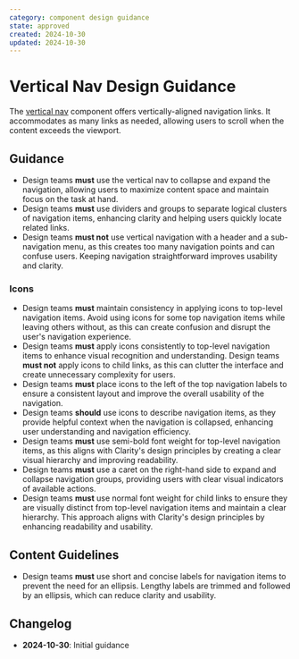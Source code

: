 ```yaml
---
category: component design guidance
state: approved
created: 2024-10-30
updated: 2024-10-30
---
```


# Vertical Nav Design Guidance

The [vertical nav](https://clarity.design/documentation/vertical-nav) component offers vertically-aligned navigation links. It accommodates as many links as needed, allowing users to scroll when the content exceeds the viewport.

## Guidance

- Design teams **must** use the vertical nav to collapse and expand the navigation, allowing users to maximize content space and maintain focus on the task at hand.
- Design teams **must** use dividers and groups to separate logical clusters of navigation items, enhancing clarity and helping users quickly locate related links.
- Design teams **must not** use vertical navigation with a header and a sub-navigation menu, as this creates too many navigation points and can confuse users. Keeping navigation straightforward improves usability and clarity.

### Icons

- Design teams **must** maintain consistency in applying icons to top-level navigation items. Avoid using icons for some top navigation items while leaving others without, as this can create confusion and disrupt the user's navigation experience.
- Design teams **must** apply icons consistently to top-level navigation items to enhance visual recognition and understanding. Design teams **must not** apply icons to child links, as this can clutter the interface and create unnecessary complexity for users.
- Design teams **must** place icons to the left of the top navigation labels to ensure a consistent layout and improve the overall usability of the navigation.
- Design teams **should** use icons to describe navigation items, as they provide helpful context when the navigation is collapsed, enhancing user understanding and navigation efficiency.
- Design teams **must** use semi-bold font weight for top-level navigation items, as this aligns with Clarity's design principles by creating a clear visual hierarchy and improving readability.
- Design teams **must** use a caret on the right-hand side to expand and collapse navigation groups, providing users with clear visual indicators of available actions.
- Design teams **must** use normal font weight for child links to ensure they are visually distinct from top-level navigation items and maintain a clear hierarchy. This approach aligns with Clarity's design principles by enhancing readability and usability.

## Content Guidelines

- Design teams **must** use short and concise labels for navigation items to prevent the need for an ellipsis. Lengthy labels are trimmed and followed by an ellipsis, which can reduce clarity and usability.

## Changelog

- **2024-10-30**: Initial guidance
